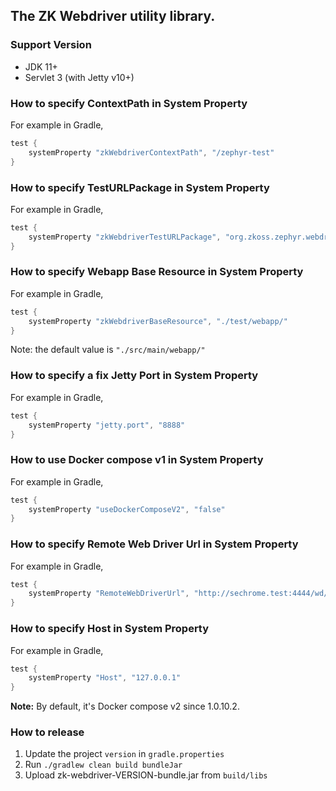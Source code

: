 The ZK Webdriver utility library.
-----

### Support Version
* JDK 11+
* Servlet 3 (with Jetty v10+)

### How to specify ContextPath in System Property
For example in Gradle,
```gradle
test {
    systemProperty "zkWebdriverContextPath", "/zephyr-test"
}
```

### How to specify TestURLPackage in System Property
For example in Gradle,
```gradle
test {
    systemProperty "zkWebdriverTestURLPackage", "org.zkoss.zephyr.webdriver"
}
```

### How to specify Webapp Base Resource in System Property
For example in Gradle,
```gradle
test {
    systemProperty "zkWebdriverBaseResource", "./test/webapp/"
}
```
Note: the default value is `"./src/main/webapp/"`

### How to specify a fix Jetty Port in System Property
For example in Gradle,
```gradle
test {
    systemProperty "jetty.port", "8888"
}
```

### How to use Docker compose v1 in System Property
For example in Gradle,
```gradle
test {
    systemProperty "useDockerComposeV2", "false"
}
```

### How to specify Remote Web Driver Url in System Property
For example in Gradle,
```gradle
test {
    systemProperty "RemoteWebDriverUrl", "http://sechrome.test:4444/wd/hub"
}
```

### How to specify Host in System Property
For example in Gradle,
```gradle
test {
    systemProperty "Host", "127.0.0.1"
}
```

**Note:** By default, it's Docker compose v2 since 1.0.10.2. 
### How to release
1. Update the project `version` in `gradle.properties`
2. Run `./gradlew clean build bundleJar`
3. Upload zk-webdriver-VERSION-bundle.jar from `build/libs`